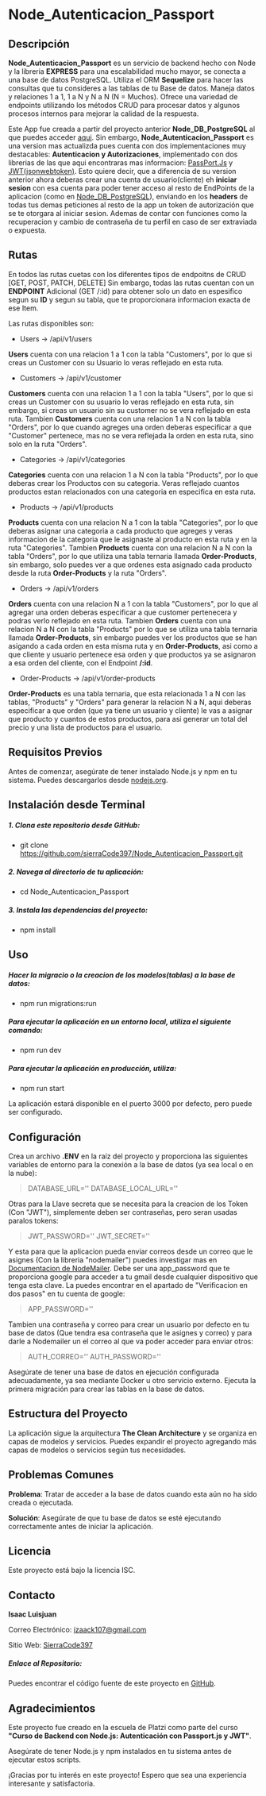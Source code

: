# Node_Autenticacion_Passport


## Descripción

**Node_Autenticacion_Passport** es un servicio de backend hecho con Node y la libreria **EXPRESS** para una escalabilidad mucho mayor, se conecta a una base de datos PostgreSQL. Utiliza el ORM **Sequelize** para hacer las consultas que tu consideres a las tablas de tu Base de datos. Maneja datos y relaciones 1 a 1, 1 a N y N a N (N = Muchos). Ofrece una variedad de endpoints utilizando los métodos CRUD para procesar datos y algunos procesos internos para mejorar la calidad de la respuesta.

Este App fue creada a partir del proyecto anterior **Node_DB_PostgreSQL** al que puedes acceder [aqui](https://github.com/sierraCode397/Node_DB_PostgreSQL "aqui"). Sin embargo, **Node_Autenticacion_Passport** es una version mas actualizda pues cuenta con dos implementaciones muy destacables: **Autenticacion y Autorizaciones**, implementado con dos librerias de las que aqui encontraras mas informacion: [PassPort.Js](https://www.passportjs.org/docs/ "PassPort.Js") y [JWT(jsonwebtoken)](https://jwt.io/ "JWT(jsonwebtoken)"). Esto quiere decir, que a diferencia de su version anterior ahora deberas crear una cuenta de usuario(cliente) eh **iniciar sesion** con esa cuenta para poder tener acceso al resto de EndPoints de la aplicacion (como en [Node_DB_PostgreSQL](https://github.com/sierraCode397/Node_DB_PostgreSQL "Node_DB_PostgreSQL")), enviando en los **headers** de todas tus demas peticiones al resto de la app un token de autorización que se te otorgara al iniciar sesion. Ademas de contar con funciones como la recuperacion y cambio de contraseña de tu perfil en caso de ser extraviada o expuesta. 

## Rutas

En todos las rutas cuetas con los diferentes tipos de endpoitns de CRUD [GET, POST, PATCH, DELETE]
Sin embargo, todas las rutas cuentan con un **ENDPOINT** Adicional (GET /:id) para obtener solo un dato en espesifico segun su **ID** y segun su tabla, que te proporcionara informacion exacta de ese Item.

Las rutas disponibles son: 

   -  Users -> /api/v1/users

   **Users** cuenta con una relacion 1 a 1 con la tabla "Customers", por lo que si creas un Customer con su Usuario lo veras reflejado en esta ruta.

   -  Customers -> /api/v1/customer

   **Customers** cuenta con una relacion 1 a 1 con la tabla "Users", por lo que si creas un Customer con su usuario lo veras reflejado en esta ruta, sin embargo, si creas un usuario sin su customer no se vera reflejado en esta ruta.
   Tambien **Customers** cuenta con una relacion 1 a N con la tabla "Orders", por lo que cuando agreges una orden deberas especificar a que "Customer" pertenece, mas no se vera reflejada la orden en esta ruta, sino solo en la ruta "Orders".

   -  Categories -> /api/v1/categories

   **Categories** cuenta con una relacion 1 a N con la tabla "Products", por lo que deberas crear los Productos con su categoria. Veras reflejado cuantos productos estan relacionados con una categoria en especifica en esta ruta.

   -  Products -> /api/v1/products

   **Products** cuenta con una relacion N a 1 con la tabla "Categories", por lo que deberas asignar una categoria a cada producto que agreges y veras informacion de la categoria que le asignaste al producto en esta ruta y en la ruta "Categories".
   Tambien **Products** cuenta con una relacion N a N con la tabla "Orders", por lo que utiliza una tabla ternaria llamada **Order-Products**, sin embargo, solo puedes ver a que ordenes esta asignado cada producto desde la ruta **Order-Products** y la ruta "Orders".

   -  Orders -> /api/v1/orders

   **Orders** cuenta con una relacion N a 1 con la tabla "Customers", por lo que al agregar una orden deberas especificar a que customer pertenecera y podras verlo reflejado en esta ruta.
   Tambien **Orders** cuenta con una relacion N a N con la tabla "Products" por lo que se utiliza una tabla ternaria llamada **Order-Products**, sin embargo puedes ver los productos que se han asigando a cada orden en esta misma ruta y en **Order-Products**, asi como a que cliente y usuario pertenece esa orden y que productos ya se asignaron a esa orden del cliente, con el Endpoint **/:id**.

   -  Order-Products -> /api/v1/order-products

   **Order-Products** es una tabla ternaria, que esta relacionada 1 a N con las tablas, "Products" y "Orders" para generar la relacion N a N, aqui deberas especificar a que orden (que ya tiene un usuario y cliente) le vas a asignar que producto y cuantos de estos productos, para asi generar un total del precio y una lista de productos para el usuario.

## Requisitos Previos

Antes de comenzar, asegúrate de tener instalado Node.js y npm en tu sistema. Puedes descargarlos desde [nodejs.org](https://nodejs.org/).

## Instalación desde Terminal

##### 1. Clona este repositorio desde GitHub:

  -  git clone https://github.com/sierraCode397/Node_Autenticacion_Passport.git

##### 2. Navega al directorio de tu aplicación:

-   cd Node_Autenticacion_Passport

##### 3. Instala las dependencias del proyecto:

-  npm install

## Uso

##### Hacer la migracio o la creacion de los modelos(tablas) a la base de datos:

-  npm run migrations:run

##### Para ejecutar la aplicación en un entorno local, utiliza el siguiente comando:

 - npm run dev

##### Para ejecutar la aplicación en producción, utiliza:

- npm run start

La aplicación estará disponible en el puerto 3000 por defecto, pero puede ser configurado.

## Configuración
Crea un archivo **.ENV** en la raíz del proyecto y proporciona las siguientes variables de entorno para la conexión a la base de datos (ya sea local o en la nube):

> DATABASE_URL=''
> DATABASE_LOCAL_URL=''

Otras para la Llave secreta que se necesita para la creacion de los Token (Con "JWT"), simplemente deben ser contraseñas, pero seran usadas paralos tokens:

> JWT_PASSWORD=''
> JWT_SECRET=''

Y esta para que la aplicacion pueda enviar correos desde un correo que le asignes (Con la libreria "nodemailer") puedes investigar mas en [Documentacion de NodeMailer](http://nodemailer.com/ "Documentacion de NodeMailer"). Debe ser una app_password que te proporciona google para acceder a tu gmail desde cualquier dispositivo que tenga esta clave. La puedes encontrar en el apartado de "Verificacion en dos pasos" en tu cuenta de google:

> APP_PASSWORD='' 

Tambien una contraseña y correo para crear un usuario por defecto en tu base de datos (Que tendra esa contraseña que le asignes y correo) y para darle a Nodemailer un el correo al que va poder acceder para enviar otros:

> AUTH_CORREO=''
> AUTH_PASSWORD=''


Asegúrate de tener una base de datos en ejecución configurada adecuadamente, ya sea mediante Docker u otro servicio externo. Ejecuta la primera migración para crear las tablas en la base de datos.

## Estructura del Proyecto
La aplicación sigue la arquitectura **The Clean Architecture** y se organiza en capas de modelos y servicios. Puedes expandir el proyecto agregando más capas de modelos o servicios según tus necesidades.

## Problemas Comunes
**Problema**: Tratar de acceder a la base de datos cuando esta aún no ha sido creada o ejecutada.

**Solución**: Asegúrate de que tu base de datos se esté ejecutando correctamente antes de iniciar la aplicación.

## Licencia
Este proyecto está bajo la licencia ISC.

## Contacto
**Isaac Luisjuan**

Correo Electrónico: izaack107@gmail.com

Sitio Web: [SierraCode397](https://sierracode397.github.io/)
##### Enlace al Repositorio:
Puedes encontrar el código fuente de este proyecto en [GitHub](https://github.com/sierraCode397/Node_Autenticacion_Passport.git).

## Agradecimientos
Este proyecto fue creado en la escuela de Platzi como parte del curso **"Curso de Backend con Node.js: Autenticación con Passport.js y JWT"**.

Asegúrate de tener Node.js y npm instalados en tu sistema antes de ejecutar estos scripts.

¡Gracias por tu interés en este proyecto! Espero que sea una experiencia interesante y satisfactoria.
